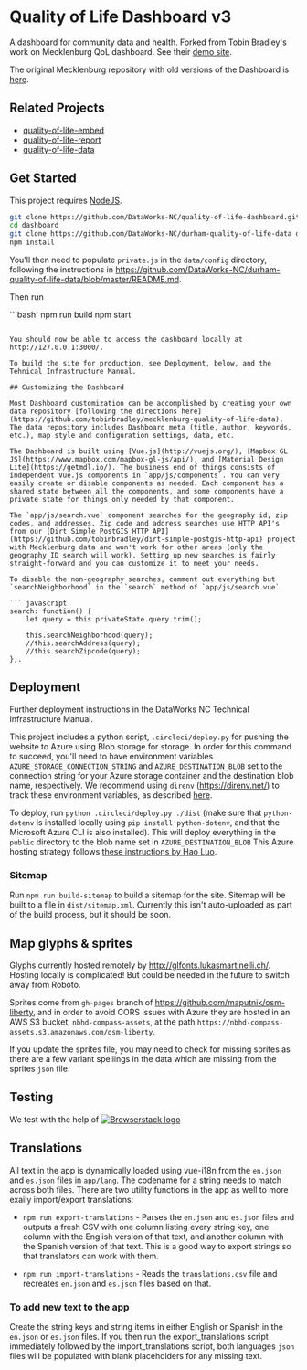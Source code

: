 # Quality of Life Dashboard v3

A dashboard for community data and health. Forked from Tobin Bradley's work on Mecklenburg QoL dashboard. See their [demo site](http://mcmap.org/qol-dev).

The original Mecklenburg repository with old versions of the Dashboard is [here](https://github.com/tobinbradley/Mecklenburg-County-Quality-of-Life-Dashboard).

## Related Projects

*   [quality-of-life-embed](https://github.com/tobinbradley/quality-of-life-embed)
*   [quality-of-life-report](https://github.com/tobinbradley/quality-of-life-report)
*   [quality-of-life-data](https://github.com/DataWorks-NC/durham-quality-of-life-data)

## Get Started

This project requires [NodeJS](https://nodejs.org).

``` bash
git clone https://github.com/DataWorks-NC/quality-of-life-dashboard.git dashboard
cd dashboard
git clone https://github.com/DataWorks-NC/durham-quality-of-life-data data
npm install
```

You'll then need to populate `private.js` in the `data/config` directory, following the instructions in https://github.com/DataWorks-NC/durham-quality-of-life-data/blob/master/README.md.

Then run

```bash`
npm run build
npm start
```

You should now be able to access the dashboard locally at http://127.0.0.1:3000/.

To build the site for production, see Deployment, below, and the Tehnical Infrastructure Manual.

## Customizing the Dashboard

Most Dashboard customization can be accomplished by creating your own data repository [following the directions here](https://github.com/tobinbradley/mecklenburg-quality-of-life-data). The data repository includes Dashboard meta (title, author, keywords, etc.), map style and configuration settings, data, etc.

The Dashboard is built using [Vue.js](http://vuejs.org/), [Mapbox GL JS](https://www.mapbox.com/mapbox-gl-js/api/), and [Material Design Lite](https://getmdl.io/). The business end of things consists of independent Vue.js components in `app/js/components`. You can very easily create or disable components as needed. Each component has a shared state between all the components, and some components have a private state for things only needed by that component.

The `app/js/search.vue` component searches for the geography id, zip codes, and addresses. Zip code and address searches use HTTP API's from our [Dirt Simple PostGIS HTTP API](https://github.com/tobinbradley/dirt-simple-postgis-http-api) project with Mecklenburg data and won't work for other areas (only the geography ID search will work). Setting up new searches is fairly straight-forward and you can customize it to meet your needs.

To disable the non-geography searches, comment out everything but `searchNeighborhood` in the `search` method of `app/js/search.vue`.

``` javascript
search: function() {
    let query = this.privateState.query.trim();

    this.searchNeighborhood(query);
    //this.searchAddress(query);
    //this.searchZipcode(query);
},.
```

## Deployment

Further deployment instructions in the DataWorks NC Technical Infrastructure Manual.

This project includes a python script, `.circleci/deploy.py` for pushing the website to Azure using Blob storage for storage.
In order for this command to succeed, you'll need to have environment variables `AZURE_STORAGE_CONNECTION_STRING` and `AZURE_DESTINATION_BLOB` set to the connection string for your Azure storage container and the destination blob name, respectively. We recommend using `direnv` (https://direnv.net/) to track
these environment variables, as described [here](https://www.taos.com/using-multiple-accounts-aws-cli-direnv/).

To deploy, run `python .circleci/deploy.py ./dist` (make sure that `python-dotenv` is installed locally using `pip install python-dotenv`, and that the Microsoft Azure CLI is also installed). This will deploy everything in the `public` directory to the blob name set in `AZURE_DESTINATION_BLOB` This Azure hosting strategy follows [these instructions by Hao Luo](https://blog.lifeishao.com/2017/05/24/serving-your-static-sites-with-azure-blob-and-cdn).

### Sitemap
Run `npm run build-sitemap` to build a sitemap for the site. Sitemap will be built to a file in `dist/sitemap.xml`. Currently this isn't auto-uploaded as part of the build process, but it should be soon.


## Map glyphs & sprites

Glyphs currently hosted remotely by http://glfonts.lukasmartinelli.ch/. Hosting locally is complicated! But could be needed in the future to switch away from Roboto.

Sprites come from `gh-pages` branch of https://github.com/maputnik/osm-liberty, and in order to avoid CORS issues with Azure they are hosted in an AWS S3 bucket, `nbhd-compass-assets`, at the path `https://nbhd-compass-assets.s3.amazonaws.com/osm-liberty`.

If you update the sprites file, you may need to check for missing sprites as there are a few variant spellings in the data which are missing from the sprites `json` file.


## Testing

We test with the help of [![Browserstack logo](https://raw.githubusercontent.com/DataWorks-NC/quality-of-life-dashboard/master/app/assets/img/browserstack-logo.png)](https://browserstack.com/)

## Translations

All text in the app is dynamically loaded using vue-i18n from the `en.json` and `es.json` files in `app/lang`. The codename for a string needs to match across both files. There are two utility functions in the app as well to more exaily import/export translations:

* `npm run export-translations` - Parses the `en.json` and `es.json` files and outputs a fresh CSV with one column listing every string key, one column with the English version of that text, and another column with the Spanish version of that text. This is a good way to export strings so that translators can work with them.

* `npm run import-translations` - Reads the `translations.csv` file and recreates `en.json` and `es.json` files based on that.

### To add new text to the app

Create the string keys and string items in either English or Spanish in the `en.json` or `es.json` files. If you then run the export_translations script immediately followed by the import_translations script, both languages `json` files will be populated with blank placeholders for any missing text.
